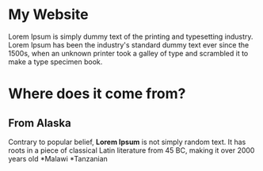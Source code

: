 # My Website
Lorem Ipsum is simply dummy text of the printing and typesetting industry. Lorem Ipsum has been the industry's standard dummy text ever since the 1500s, when an unknown printer took a galley of type and scrambled it to make a type specimen book.
# Where does it come from?
## From Alaska
Contrary to popular belief, **Lorem Ipsum** is not simply random text. It has roots in a piece of classical Latin literature from 45 BC, making it over 2000 years old
*Malawi
*Tanzanian 
